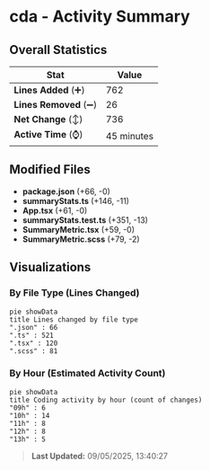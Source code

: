 # cda - Activity Summary 

## Overall Statistics

| Stat                   | Value                                                             |
| ---------------------- | ----------------------------------------------------------------- |
| **Lines Added** (➕)   | 762                                          |
| **Lines Removed** (➖) | 26                                        |
| **Net Change** (↕)    | 736                |
| **Active Time** (⌚)   | 45 minutes |


## Modified Files
- **package.json** (+66, -0)
- **summaryStats.ts** (+146, -11)
- **App.tsx** (+61, -0)
- **summaryStats.test.ts** (+351, -13)
- **SummaryMetric.tsx** (+59, -0)
- **SummaryMetric.scss** (+79, -2)

## Visualizations

### By File Type (Lines Changed)

```mermaid
pie showData
title Lines changed by file type
".json" : 66
".ts" : 521
".tsx" : 120
".scss" : 81
```

### By Hour (Estimated Activity Count)

```mermaid
pie showData
title Coding activity by hour (count of changes)
"09h" : 6
"10h" : 14
"11h" : 8
"12h" : 8
"13h" : 5
```


> **Last Updated:** 09/05/2025, 13:40:27